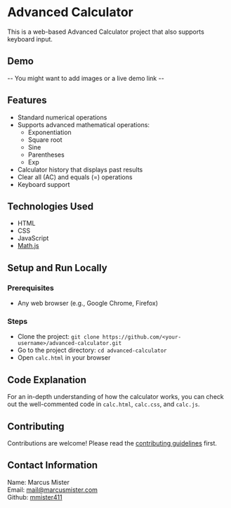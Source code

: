 # Advanced Calculator

This is a web-based Advanced Calculator project that also supports keyboard input.

## Demo

-- You might want to add images or a live demo link --

## Features

-  Standard numerical operations
-  Supports advanced mathematical operations:
    -  Exponentiation
    -  Square root
    -  Sine
    -  Parentheses 
    -  Exp
-  Calculator history that displays past results
-  Clear all (AC) and equals (=) operations
-  Keyboard support

## Technologies Used

-  HTML
-  CSS
-  JavaScript
-  [Math.js](https://mathjs.org/)

## Setup and Run Locally

### Prerequisites

-  Any web browser (e.g., Google Chrome, Firefox)

### Steps

-  Clone the project: `git clone https://github.com/<your-username>/advanced-calculator.git`
-  Go to the project directory: `cd advanced-calculator`
-  Open `calc.html` in your browser

## Code Explanation

For an in-depth understanding of how the calculator works, you can check out the well-commented code in `calc.html`, `calc.css`, and `calc.js`.

## Contributing

Contributions are welcome! Please read the [contributing guidelines](CONTRIBUTING.md) first.

## Contact Information

Name: Marcus Mister  
Email: mail@marcusmister.com  
Github: [mmister411](https://github.com/mmister411/)
